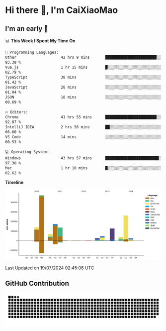 # Hi there 👋, I'm CaiXiaoMao

## I'm an early 🐤
<!--START_SECTION:waka-->
📊 **This Week I Spent My Time On** 

```text
💬 Programming Languages: 
Other                    42 hrs 9 mins       ███████████████████████░░   93.38 % 
Vue.js                   1 hr 15 mins        █░░░░░░░░░░░░░░░░░░░░░░░░   02.79 % 
TypeScript               38 mins             ░░░░░░░░░░░░░░░░░░░░░░░░░   01.42 % 
JavaScript               28 mins             ░░░░░░░░░░░░░░░░░░░░░░░░░   01.04 % 
JSON                     18 mins             ░░░░░░░░░░░░░░░░░░░░░░░░░   00.69 % 

🔥 Editors: 
Chrome                   41 hrs 55 mins      ███████████████████████░░   92.87 % 
IntelliJ IDEA            2 hrs 58 mins       ██░░░░░░░░░░░░░░░░░░░░░░░   06.60 % 
VS Code                  14 mins             ░░░░░░░░░░░░░░░░░░░░░░░░░   00.53 % 

💻 Operating System: 
Windows                  43 hrs 57 mins      ████████████████████████░   97.38 % 
Mac                      1 hr 10 mins        █░░░░░░░░░░░░░░░░░░░░░░░░   02.62 % 
```

**Timeline**

![Lines of Code chart](https://raw.githubusercontent.com/caixiaomao/caixiaomao/main/assets/bar_graph.png)


 Last Updated on 19/07/2024 02:45:06 UTC
<!--END_SECTION:waka-->

## GitHub Contribution
<picture>
  <source media="(prefers-color-scheme: dark)" srcset="/dist/snake/github-contribution-grid-snake-dark.svg" />
  <source media="(prefers-color-scheme: light)" srcset="/dist/snake/github-contribution-grid-snake.svg" />
  <img alt="github contribution grid snake animation" src="/dist/snake/github-contribution-grid-snake.svg" />
</picture>

